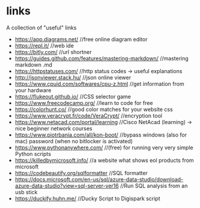 # links
A collection of "useful" links

- https://app.diagrams.net/ //free online diagram editor
- https://repl.it/ //web ide
- https://bitly.com/ //url shortner
- https://guides.github.com/features/mastering-markdown/ //mastering markdown .md
- https://httpstatuses.com/ //http status codes -> useful explanations
- http://jsonviewer.stack.hu/ //json online viewer
- https://www.cpuid.com/softwares/cpu-z.html //get information from your hardware
- https://flukeout.github.io/ //CSS selector game
- https://www.freecodecamp.org/ //learn to code for free
- https://colorhunt.co/ //good color matches for your website css
- https://www.veracrypt.fr/code/VeraCrypt/ //encryption tool
- https://www.netacad.com/portal/learning //Cisco NetAcad (learning) -> nice beginner network courses
- https://www.piotrbania.com/all/kon-boot/ //bypass windows (also for mac) password (when no bitlocker is activated) 
- https://www.pythonanywhere.com/ //(free) for running very very simple Python scripts
- https://killedbymicrosoft.info/ //a website what shows eol products from microsoft
- https://codebeautify.org/sqlformatter //SQL formatter
- https://docs.microsoft.com/en-us/sql/azure-data-studio/download-azure-data-studio?view=sql-server-ver16 //Run SQL analysis from an usb stick
- https://duckify.huhn.me/ //Ducky Script to Digispark script

